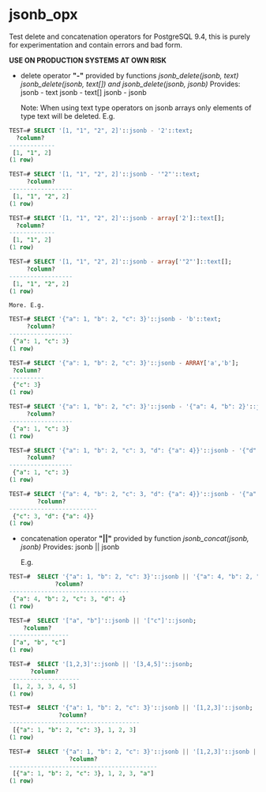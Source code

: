 jsonb_opx
=========

Test delete and concatenation operators for PostgreSQL 9.4, this is purely for experimentation and contain errors and bad form.  

**USE ON PRODUCTION SYSTEMS AT OWN RISK**

* delete operator **"-"** provided by functions *jsonb_delete(jsonb, text) jsonb_delete(jsonb, text[]) and jsonb_delete(jsonb, jsonb)*
    Provides:
        jsonb - text
        jsonb - text[]
        jsonb - jsonb

    Note: When using text type operators on jsonb arrays only elements of type text will be deleted. E.g.

```sql
TEST=# SELECT '[1, "1", "2", 2]'::jsonb - '2'::text;
  ?column?   
-------------
 [1, "1", 2]
(1 row)

TEST=# SELECT '[1, "1", "2", 2]'::jsonb - '"2"'::text;
     ?column?     
------------------
 [1, "1", "2", 2]
(1 row)

TEST=# SELECT '[1, "1", "2", 2]'::jsonb - array['2']::text[];
  ?column?   
-------------
 [1, "1", 2]
(1 row)

TEST=# SELECT '[1, "1", "2", 2]'::jsonb - array['"2"']::text[];
     ?column?     
------------------
 [1, "1", "2", 2]
(1 row)

```

    More. E.g.
 
```sql
TEST=# SELECT '{"a": 1, "b": 2, "c": 3}'::jsonb - 'b'::text;
     ?column?     
------------------
 {"a": 1, "c": 3}
(1 row)

TEST=# SELECT '{"a": 1, "b": 2, "c": 3}'::jsonb - ARRAY['a','b'];
 ?column? 
----------
 {"c": 3}
(1 row)

TEST=# SELECT '{"a": 1, "b": 2, "c": 3}'::jsonb - '{"a": 4, "b": 2}'::jsonb;
     ?column?     
------------------
 {"a": 1, "c": 3}
(1 row)

TEST=# SELECT '{"a": 1, "b": 2, "c": 3, "d": {"a": 4}}'::jsonb - '{"d": {"a": 4}, "b": 2}'::jsonb;
     ?column?     
------------------
 {"a": 1, "c": 3}
(1 row)

TEST=# SELECT '{"a": 4, "b": 2, "c": 3, "d": {"a": 4}}'::jsonb - '{"a": 4, "b": 2}'::jsonb;
        ?column?         
-------------------------
 {"c": 3, "d": {"a": 4}}
(1 row)
```
    
* concatenation operator  **"||"** provided by function *jsonb_concat(jsonb, jsonb)*
    Provides:
         jsonb || jsonb

    E.g.

```sql
TEST=#  SELECT '{"a": 1, "b": 2, "c": 3}'::jsonb || '{"a": 4, "b": 2, "d": 4}'::jsonb;
             ?column?             
----------------------------------
 {"a": 4, "b": 2, "c": 3, "d": 4}
(1 row)

TEST=#  SELECT '["a", "b"]'::jsonb || '["c"]'::jsonb;
    ?column?     
-----------------
 ["a", "b", "c"]
(1 row)

TEST=#  SELECT '[1,2,3]'::jsonb || '[3,4,5]'::jsonb;
      ?column?      
--------------------
 [1, 2, 3, 3, 4, 5]
(1 row)

TEST=#  SELECT '{"a": 1, "b": 2, "c": 3}'::jsonb || '[1,2,3]'::jsonb;
              ?column?               
-------------------------------------
 [{"a": 1, "b": 2, "c": 3}, 1, 2, 3]
(1 row)

TEST=#  SELECT '{"a": 1, "b": 2, "c": 3}'::jsonb || '[1,2,3]'::jsonb || '"a"'::jsonb;
                 ?column?                 
------------------------------------------
 [{"a": 1, "b": 2, "c": 3}, 1, 2, 3, "a"]
(1 row)
```
